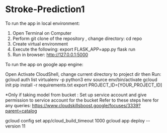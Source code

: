 # Stroke-Prediction1

To run the app in local environment:

1. Open Terminal on Computer
2. Perform git clone of the repository , change directory: cd repo
3. Create virtual environment
4. Execute the following:
export FLASK_APP=app.py 
flask run
5. Run in browser: http://127.0.0.1:5000

To run the app on google app engine:

Open Activate CloudShell, change current directory to project dir then Run:
gcloud auth list
virtualenv -p python3 env
source env/bin/activate
gcloud init
pip install -r requirements.txt
export PROJECT_ID=[YOUR_PROJECT_ID]

*Only if taking model from bucket : Set up service account and give permission to service account for the bucket
Refer to these steps here for any queries: https://www.cloudskillsboost.google/focuses/3339?parent=catalog

gcloud config set app/cloud_build_timeout 1000
gcloud app deploy --version 11

